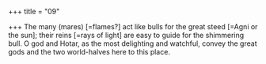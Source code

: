 +++
title = "09"

+++
The many (mares) [=flames?] act like bulls for the great steed [=Agni  or the sun]; their reins [=rays of light] are easy to guide for the
shimmering bull.
O god and Hotar, as the most delighting and watchful, convey the great  gods and the two world-halves here to this place.
